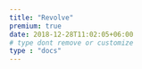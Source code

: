 ```yaml
---
title: "Revolve"
premium: true
date: 2018-12-28T11:02:05+06:00 
# type dont remove or customize
type : "docs"
---
```

